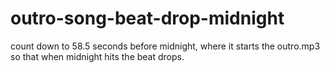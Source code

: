 # outro-song-beat-drop-midnight
count down to 58.5 seconds before midnight, where it starts the outro.mp3 so that when midnight hits the beat drops.
